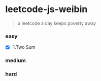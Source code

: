 # leetcode-js-weibin

> a leetcode a day keeps poverty away

### easy

- [x] 1.Two Sum

### medium

### hard